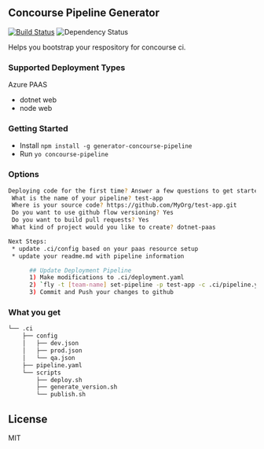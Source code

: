 ## Concourse Pipeline Generator
[![Build Status](https://travis-ci.org/Jarlotee/generator-concourse-pipeline.svg?branch=master)](https://travis-ci.org/Jarlotee/generator-concourse-pipeline)
![Dependency Status](https://david-dm.org/Jarlotee/generator-concourse-pipeline.svg)

Helps you bootstrap your respository for concourse ci.

### Supported Deployment Types

Azure PAAS
* dotnet web
* node web

### Getting Started

* Install `npm install -g generator-concourse-pipeline`
* Run `yo concourse-pipeline`

### Options
```bash
Deploying code for the first time? Answer a few questions to get started...
 What is the name of your pipeline? test-app
 Where is your source code? https://github.com/MyOrg/test-app.git
 Do you want to use github flow versioning? Yes
 Do you want to build pull requests? Yes
 What kind of project would you like to create? dotnet-paas

Next Steps:
 * update .ci/config based on your paas resource setup
 * update your readme.md with pipeline information

      ## Update Deployment Pipeline
      1) Make modifications to .ci/deployment.yaml
      2) `fly -t [team-name] set-pipeline -p test-app -c .ci/pipeline.yaml`
      3) Commit and Push your changes to github
```

### What you get

```bash
└── .ci
    ├── config
    │   ├── dev.json
    │   ├── prod.json
    │   └── qa.json
    ├── pipeline.yaml
    └── scripts
        ├── deploy.sh
        ├── generate_version.sh
        └── publish.sh
```

## License
MIT
